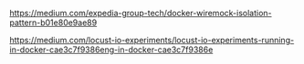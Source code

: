 


https://medium.com/expedia-group-tech/docker-wiremock-isolation-pattern-b01e80e9ae89

https://medium.com/locust-io-experiments/locust-io-experiments-running-in-docker-cae3c7f9386eng-in-docker-cae3c7f9386e
